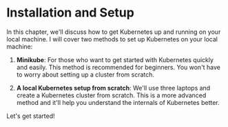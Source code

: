 # Installation and Setup

In this chapter, we'll discuss how to get Kubernetes up and running on your local machine. I will cover two methods to set up Kubernetes on your local machine:

1. **Minikube**: For those who want to get started with Kubernetes quickly and easily. This method is recommended for beginners. You won't have to worry about setting up a cluster from scratch.

2. **A local Kubernetes setup from scratch**: We'll use three laptops and create a Kubernetes cluster from scratch. This is a more advanced method and it'll help you understand the internals of Kubernetes better.

Let's get started!